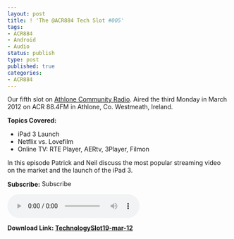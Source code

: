 ```yaml
---
layout: post
title: ! 'The @ACR884 Tech Slot #005'
tags:
- ACR884
- Android
- Audio
status: publish
type: post
published: true
categories: 
- ACR884
---
```

Our fifth slot on <a title="Athlone Community Radio" href="http://athlonecommunityradio.ie/" target="_blank">Athlone Community Radio</a>. Aired the third Monday in March 2012 on ACR 88.4FM in Athlone, Co. Westmeath, Ireland.

<strong>Topics Covered:</strong>
<ul>
	<li>iPad 3 Launch</li>
	<li>Netflix vs. Lovefilm</li>
	<li>Online TV: RTE Player, AERtv, 3Player, Filmon</li>
</ul>
In this episode Patrick and Neil discuss the most popular streaming video on the market and the launch of the iPad 3.

<strong>Subscribe:</strong>
<a href="http://itunes.apple.com/ie/podcast//id494862406" target="_blank"><img title="iTunes Podcast Button" src="http://dueyfinster.files.wordpress.com/2012/01/itunes_podcast.gif?w=80&amp;h=15" alt="Subscribe to ACR884 Tech Slot in iTunes!" width="80" height="15" /></a>  <a href="http://feeds.feedburner.com/acr884tech" target="_blank"><img src="http://dueyfinster.files.wordpress.com/2012/01/podcast_rss_button.gif?w=627" alt="" /></a>

<audio controls="controls">
  <source src="http://dueyfinster.files.wordpress.com/2012/03/technologyslot19-mar-12.mp3" type="audio/mp3" />
  Your browser does not support the audio tag.
</audio>

<strong></strong><strong>Download Link: <a href="http://dueyfinster.files.wordpress.com/2012/03/technologyslot19-mar-12.mp3">TechnologySlot19-mar-12</a></strong>
